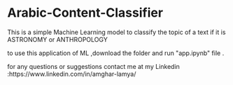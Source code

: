 # Arabic-Content-Classifier
<p> This is a simple Machine Learning model to classify the topic of a text if it is ASTRONOMY or ANTHROPOLOGY <p>
<p>to use this application of ML ,download the folder and run "app.ipynb" file .<p>
<p> for any questions or suggestions contact me at my Linkedin :https://www.linkedin.com/in/amghar-lamya/ <p>
